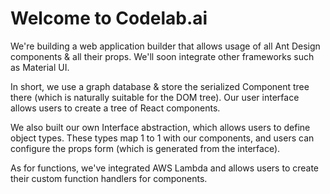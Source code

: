 # Welcome to Codelab.ai

We're building a web application builder that allows usage of all Ant Design components & all their props. We'll soon integrate other frameworks such as Material UI.

In short, we use a graph database & store the serialized Component tree there (which is naturally suitable for the DOM tree). Our user interface allows users to create a tree of React components.

We also built our own Interface abstraction, which allows users to define object types. These types map 1 to 1 with our components, and users can configure the props form (which is generated from the interface).

As for functions, we've integrated AWS Lambda and allows users to create their custom function handlers for components.
